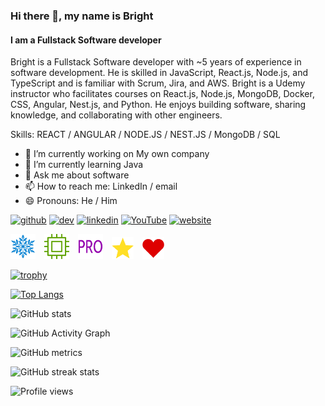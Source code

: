 ### Hi there 👋, my name is Bright

#### I am a Fullstack Software developer

Bright is a Fullstack Software developer with ~5 years of experience in software development. He is skilled in JavaScript, React.js, Node.js, and TypeScript and is familiar with Scrum, Jira, and AWS. Bright is a Udemy instructor who facilitates courses on React.js, Node.js, MongoDB, Docker, CSS, Angular, Nest.js, and Python. He enjoys building software, sharing knowledge, and collaborating with other engineers.

Skills: REACT / ANGULAR / NODE.JS / NEST.JS / MongoDB / SQL

- 🔭 I’m currently working on My own company 
- 🌱 I’m currently learning Java 
- 💬 Ask me about software 
- 📫 How to reach me: LinkedIn / email 
- 😄 Pronouns: He / Him 


[<img src='https://cdn.jsdelivr.net/npm/simple-icons@3.0.1/icons/github.svg' alt='github' height='40'>](https://github.com/https://github.com/laribright)  [<img src='https://cdn.jsdelivr.net/npm/simple-icons@3.0.1/icons/dev-dot-to.svg' alt='dev' height='40'>](https://dev.to/https://dev.to/laribright)  [<img src='https://cdn.jsdelivr.net/npm/simple-icons@3.0.1/icons/linkedin.svg' alt='linkedin' height='40'>](https://www.linkedin.com/in/https://www.linkedin.com/in/laribright//)  [<img src='https://cdn.jsdelivr.net/npm/simple-icons@3.0.1/icons/youtube.svg' alt='YouTube' height='40'>](https://www.youtube.com/channel/https://www.youtube.com/channel/UCTvF1UElM6k1LrLV7u4prow?themeRefresh=1)  [<img src='https://cdn.jsdelivr.net/npm/simple-icons@3.0.1/icons/icloud.svg' alt='website' height='40'>](https://laribright.vercel.app/)  

<a href='https://archiveprogram.github.com/'><img src='https://raw.githubusercontent.com/acervenky/animated-github-badges/master/assets/acbadge.gif' width='40' height='40'></a> <a href='https://docs.github.com/en/developers'><img src='https://raw.githubusercontent.com/acervenky/animated-github-badges/master/assets/devbadge.gif' width='40' height='40'></a> <a href='https://github.com/pricing'><img src='https://raw.githubusercontent.com/acervenky/animated-github-badges/master/assets/pro.gif' width='40' height='40'></a> <a href='https://stars.github.com/'><img src='https://raw.githubusercontent.com/acervenky/animated-github-badges/master/assets/starbadge.gif' width='35' height='35'></a> <a href='https://docs.github.com/en/github/supporting-the-open-source-community-with-github-sponsors'><img src='https://raw.githubusercontent.com/acervenky/animated-github-badges/master/assets/sponsorbadge.gif' width='35' height='35'></a> 

[![trophy](https://github-profile-trophy.vercel.app/?username=https://github.com/laribright)](https://github.com/ryo-ma/github-profile-trophy)

[![Top Langs](https://github-readme-stats.vercel.app/api/top-langs/?username=https://github.com/laribright)](https://github.com/anuraghazra/github-readme-stats)

![GitHub stats](https://github-readme-stats.vercel.app/api?username=https://github.com/laribright&show_icons=true&count_private=true)  

![GitHub Activity Graph](https://activity-graph.herokuapp.com/graph?username=https://github.com/laribright)  

![GitHub metrics](https://metrics.lecoq.io/https://github.com/laribright)  

![GitHub streak stats](https://github-readme-streak-stats.herokuapp.com/?user=https://github.com/laribright)  

![Profile views](https://gpvc.arturio.dev/https://github.com/laribright)  







<!--
**laribright/laribright** is a ✨ _special_ ✨ repository because its `README.md` (this file) appears on your GitHub profile.

Here are some ideas to get you started:

- 🔭 I’m currently working on ...
- 🌱 I’m currently learning ...
- 👯 I’m looking to collaborate on ...
- 🤔 I’m looking for help with ...
- 💬 Ask me about ...
- 📫 How to reach me: ...
- 😄 Pronouns: ...
- ⚡ Fun fact: ...
-->
